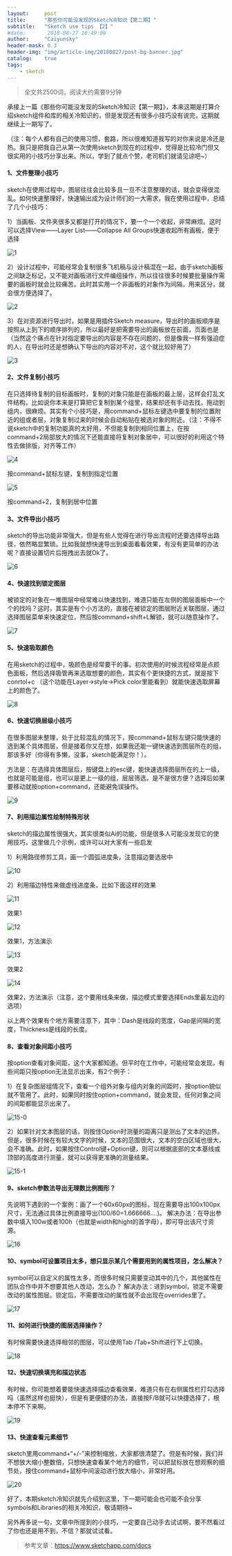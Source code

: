 ```yaml
---
layout:     post
title:      "那些你可能没发现的Sketch冷知识【第二期】"
subtitle:   "Sketch use tips 【2】"
#date:       2018-08-27 16:49:00
author:     "Caiyunsky"
header-mask: 0.3
header-img: "img/article-img/20180827/post-bg-banner.jpg"
catalog:    true
tags:
    - sketch
---
```


> 全文共2500词，阅读大约需要9分钟

承接上一篇《那些你可能没发现的Sketch冷知识【第一期】》，本来这期是打算介绍sketch组件和库的相关冷知识的，但是发现还有很多小技巧没有说完，这期就继续上一期写了。

（注：每个人都有自己的使用习惯，套路，所以很难知道我写的对你来说是冷还是热。我只是把我自己从第一次使用sketch到现在的过程中，觉得是比较冷门但又很实用的小技巧分享出来。所以，学到了就点个赞，老司机们就请见谅吧~）

#### 1、文件整理小技巧

sketch在使用过程中，图层往往会比较多且一旦不注意整理的话，就会变得很混乱。如何快速整理好，快速输出成为设计师们的一大需求，我在使用过程中，总结了几个小技巧：

1）当画板、文件夹很多又都是打开的情况下，要一个一个收起，非常麻烦。这时可以选择View——Layer List——Collapse All Groups快速收起所有画板，便于选择

![1](/img/article-img/20180827/1.gif)

2）设计过程中，可能经常会复制很多飞机稿与设计稿混在一起，由于sketch画板之间缺乏标记，又不能对画板进行文件编组操作，所以往往很多时候要批量操作需要的画板时就会比较痛苦。此时其实用一个非画板的对象作为间隔，用来区分，就会很方便选择了。

![2](/img/article-img/20180827/2.png)

3）在对资源进行导出时，如果是用插件Sketch measure，导出时的画板顺序是按照从上到下的顺序排列的，所以最好是把需要导出的画板放在前面，页面也是（当然这个痛点在针对指定要导出的内容是不存在问题的，但是像我一样有强迫症的人，在导出时还是想确认下导出的内容对不对，这个就比较好用了）

![3](/img/article-img/20180827/3.gif)

#### 2、文件复制小技巧

在只选择待复制的目标画板时，复制的对象只能是在画板的最上层，这样会打乱文件结构，比如说你本来是打算把它复制到某个组里，结果却还有手动去找，拖动到组内，很麻烦。其实有个小技巧是，用command+鼠标左键选中要复制的位置附近的组或者层，对象复制过来的时候会自动粘贴在被选对象的附近。（注：不得不说sketch中的复制功能真的太好用，不但能复制到相同位置上，在按command+2局部放大的情况下还能直接将复制对象居中，可以很好的利用这个特性去做排版，对齐等工作）

![4](/img/article-img/20180827/4.gif)

按command+鼠标左键，复制到指定位置

![5](/img/article-img/20180827/5.gif)

按command+2，复制到居中位置

#### 3、文件导出小技巧

sketch的导出功能非常强大，但是有些人觉得在进行导出流程时还要选择导出路径，依然略显繁琐。比如我就想快速导出到桌面看看效果，有没有更简单的办法呢？直接设置切片后拖拽出去就Ok了。

![6](/img/article-img/20180827/6.gif)

#### 4、快速找到锁定图层

被锁定的对象在一堆图层中经常难以快速找到，难道只能在左侧的图层面板中一个个的找吗？这时，其实是有个小方法的，直接在被锁定的图层附近关联图层，通过选择图层菜单来快速定位，然后按command+shift+L解锁，就可以随意操作了。

![7](/img/article-img/20180827/7.gif)

#### 5、快速吸取颜色

在用sketch的过程中，吸颜色是经常要干的事。初次使用的时候流程经常是点颜色面板，然后选择吸管再来选取想要的颜色，其实有个更快捷的方式，就是按下conrtol+c （这个功能在Layer->style->Pick color里能看到）就能快速选取屏幕上的颜色了。

![8](/img/article-img/20180827/8.gif)

#### 6、快速切换层级小技巧

在很多图层未整理，处于比较混乱的情况下，按command+鼠标左键只能快速的选到某个具体图层，但是接着你又在想，如果我还能一键快速选到图层所在的组，那该多好（你得有多懒，没事，sketch能满足你！）。

方法是：在选择具体图层后，按键盘上的esc键，能快速选择图层所在的上一级，也就是可能是组，也可以是更上一级的组，层层筛选，是不是很方便？选择后如果要移动就按option+command，还能避免误操作。

![9](/img/article-img/20180827/9.gif)

#### 7、利用描边属性绘制特殊形状

sketch的描边属性很强大，其实很类似Ai的功能，但是很多人可能没发现它的使用技巧，这里做几个示例，或许可以对大家有一些启发

1）利用路径修剪工具，画一个圆弧进度条，注意描边要选居中

![10](/img/article-img/20180827/10.gif)

2）利用描边特性来做虚线进度条，比如下面这样的效果

![11](/img/article-img/20180827/11.jpg)

效果1

![12](/img/article-img/20180827/12.gif)

效果1，方法演示

![13](/img/article-img/20180827/13.jpg)

效果2

![14](/img/article-img/20180827/14.gif)

效果2，方法演示（注意，这个要用线条来做，描边模式里要选择Ends里最左边的选项）

以上两个效果有个地方需要注意下，其中：Dash是线段的宽度，Gap是间隔的宽度，Thickness是线段的长度。

#### 8、查看对象间距小技巧

按option查看对象间距，这个大家都知道。但平时在工作中，可能经常会发现，有些间距只按option无法显示出来，有2个例子：

1）在复杂图层组情况下，查看一个组外对象与组内对象的间距时，按option貌似就不管用了。此时，如果同时按住option+command，就会发现，任何对象之间的间距都能显示出来了。

![15-0](/img/article-img/20180827/15-0.gif)

2）如果针对文本图层的话，则按住Option时测量的距离只是测出了文本的边界。但是，很多时候在有较大文字的时候，文本的范围很大，文本的空白区域也很大，会不准确。此时，如果按住Control键+Option键，则可以根据底部的文本基线或顶部的高度进行测量，就可以获得更准确的测量结果。

![15-1](/img/article-img/20180827/15-1.gif)

#### 9、sketch参数法导出无理数比例图形？

先说明下遇到的一个案例：画了一个60x60px的图标，现在需要导出100x100px尺寸，无法通过具体比例直接导出(100/60=1.666666….)。 解决办法：在导出参数中填入100w或者100h（也就是width和hight的首字母），即可导出该尺寸资源。

![16](/img/article-img/20180827/16.gif)

#### 10、symbol可设置项目太多，想只显示某几个需要用到的属性项目，怎么解决？

symbol可以自定义的属性太多，而很多时候只需要变动其中的几个，其他属性在团队合作中并不想要其他人改动，怎么办？ 解决办法：进到symbol，锁定不需要改动的属性图层。锁定后，不需要改动的属性就不会出现在overrides里了。

![17](/img/article-img/20180827/17.gif)



#### 11、如何进行快捷的图层选择操作？

有时候需要快速选择相邻的图层，可以使用Tab /Tab+Shift进行下上切换。

![18](/img/article-img/20180827/18.gif)

#### 12、快速切换填充和描边状态

有时候，你可能想着要能快速选择描边查看效果，难道只有在右侧属性栏打勾选择吗（虽然这样也挺快），但是有更便捷的办法，直接按F/B就可以快捷选择了，根本停不下来啊。

![19](/img/article-img/20180827/19.gif)

#### 13、快速查看元素细节

sketch里用command+“+/-”来控制缩放，大家都很清楚了。但是有时候，我们并不想放大缩小整数倍，只想快速查看某个地方的细节，可以把鼠标放在想观察的细节处，按住command+鼠标中间滚动进行放大缩小，非常好用。

![20](/img/article-img/20180827/20.gif)



好了，本期sketch冷知识就先介绍到这里，下一期可能会也可能不会分享symbols和Libraries的相关冷知识，敬请期待~

另外再多说一句，文章中所提到的小技巧，一定要自己动手去试试啊，要不然看过了你也还是用不到，不信？那就试试看。



> 参考文章：https://www.sketchapp.com/docs



